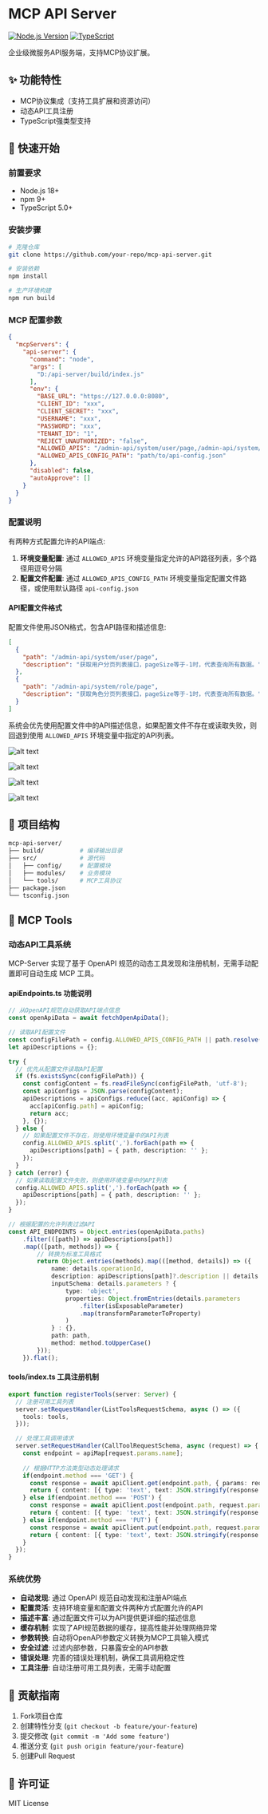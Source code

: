 # MCP API Server

[![Node.js Version](https://img.shields.io/badge/node-%3E%3D18.0.0-brightgreen)](https://nodejs.org/)
[![TypeScript](https://img.shields.io/badge/typescript-5.0%2B-blue)](https://www.typescriptlang.org/)

企业级微服务API服务端，支持MCP协议扩展。

## ✨ 功能特性
- MCP协议集成（支持工具扩展和资源访问）
- 动态API工具注册
- TypeScript强类型支持

## 🚀 快速开始

### 前置要求
- Node.js 18+
- npm 9+
- TypeScript 5.0+

### 安装步骤
```bash
# 克隆仓库
git clone https://github.com/your-repo/mcp-api-server.git

# 安装依赖
npm install

# 生产环境构建
npm run build

```

### MCP 配置参数
```json
{
  "mcpServers": {
    "api-server": {
      "command": "node",
      "args": [
        "D:/api-server/build/index.js"
      ],
      "env": {
        "BASE_URL": "https://127.0.0.0:8080",
        "CLIENT_ID": "xxx",
        "CLIENT_SECRET": "xxx",
        "USERNAME": "xxx",
        "PASSWORD": "xxx",
        "TENANT_ID": "1",
        "REJECT_UNAUTHORIZED": "false",
        "ALLOWED_APIS": "/admin-api/system/user/page,/admin-api/system/user/create,/admin-api/system/user/update",
        "ALLOWED_APIS_CONFIG_PATH": "path/to/api-config.json"
      },
      "disabled": false,
      "autoApprove": []
    }
  }
}
```

### 配置说明
有两种方式配置允许的API端点:

1. **环境变量配置**: 通过 `ALLOWED_APIS` 环境变量指定允许的API路径列表，多个路径用逗号分隔
2. **配置文件配置**: 通过 `ALLOWED_APIS_CONFIG_PATH` 环境变量指定配置文件路径，或使用默认路径 `api-config.json`

#### API配置文件格式
配置文件使用JSON格式，包含API路径和描述信息:

```json
[
  {
    "path": "/admin-api/system/user/page",
    "description": "获取用户分页列表接口，pageSize等于-1时，代表查询所有数据。"
  },
  {
    "path": "/admin-api/system/role/page",
    "description": "获取角色分页列表接口，pageSize等于-1时，代表查询所有数据。"
  }
]
```

系统会优先使用配置文件中的API描述信息，如果配置文件不存在或读取失败，则回退到使用 `ALLOWED_APIS` 环境变量中指定的API列表。

![alt text](image.png)

![alt text](image-1.png)

![alt text](image-2.png)

![alt text](image-3.png)

## 📂 项目结构
```bash
mcp-api-server/
├── build/          # 编译输出目录
├── src/            # 源代码
│   ├── config/     # 配置模块
│   ├── modules/    # 业务模块
│   └── tools/      # MCP工具协议
├── package.json
└── tsconfig.json
```

## 📡 MCP Tools

### 动态API工具系统

MCP-Server 实现了基于 OpenAPI 规范的动态工具发现和注册机制，无需手动配置即可自动生成 MCP 工具。

#### apiEndpoints.ts 功能说明
```typescript
// 从OpenAPI规范自动获取API端点信息
const openApiData = await fetchOpenApiData();

// 读取API配置文件
const configFilePath = config.ALLOWED_APIS_CONFIG_PATH || path.resolve('api-config.json');
let apiDescriptions = {};

try {
  // 优先从配置文件读取API配置
  if (fs.existsSync(configFilePath)) {
    const configContent = fs.readFileSync(configFilePath, 'utf-8');
    const apiConfigs = JSON.parse(configContent);
    apiDescriptions = apiConfigs.reduce((acc, apiConfig) => {
      acc[apiConfig.path] = apiConfig;
      return acc;
    }, {});
  } else {
    // 如果配置文件不存在，则使用环境变量中的API列表
    config.ALLOWED_APIS.split(',').forEach(path => {
      apiDescriptions[path] = { path, description: '' };
    });
  }
} catch (error) {
  // 如果读取配置文件失败，则使用环境变量中的API列表
  config.ALLOWED_APIS.split(',').forEach(path => {
    apiDescriptions[path] = { path, description: '' };
  });
}

// 根据配置的允许列表过滤API
const API_ENDPOINTS = Object.entries(openApiData.paths)
    .filter(([path]) => apiDescriptions[path])
    .map(([path, methods]) => {
        // 转换为标准工具格式
        return Object.entries(methods).map(([method, details]) => ({
            name: details.operationId,
            description: apiDescriptions[path]?.description || details.summary,
            inputSchema: details.parameters ? {
                type: 'object',
                properties: Object.fromEntries(details.parameters
                    .filter(isExposableParameter)
                    .map(transformParameterToProperty)
                )
            } : {},
            path: path,
            method: method.toUpperCase()
        }));
    }).flat();
```

#### tools/index.ts 工具注册机制
```typescript
export function registerTools(server: Server) {
  // 注册可用工具列表
  server.setRequestHandler(ListToolsRequestSchema, async () => ({
    tools: tools,
  }));

  // 处理工具调用请求
  server.setRequestHandler(CallToolRequestSchema, async (request) => {
    const endpoint = apiMap[request.params.name];
    
    // 根据HTTP方法类型动态处理请求
    if(endpoint.method === 'GET') {
      const response = await apiClient.get(endpoint.path, { params: request.params.arguments });
      return { content: [{ type: 'text', text: JSON.stringify(response.data, null, 2) }] };
    } else if(endpoint.method === 'POST') {
      const response = await apiClient.post(endpoint.path, request.params.arguments);
      return { content: [{ type: 'text', text: JSON.stringify(response.data, null, 2) }] };
    } else if(endpoint.method === 'PUT') {
      const response = await apiClient.put(endpoint.path, request.params.arguments);
      return { content: [{ type: 'text', text: JSON.stringify(response.data, null, 2) }] };
    }
  });
}
```

### 系统优势
- **自动发现**: 通过 OpenAPI 规范自动发现和注册API端点
- **配置灵活**: 支持环境变量和配置文件两种方式配置允许的API
- **描述丰富**: 通过配置文件可以为API提供更详细的描述信息
- **缓存机制**: 实现了API规范数据的缓存，提高性能并处理网络异常
- **参数转换**: 自动将OpenAPI参数定义转换为MCP工具输入模式
- **安全过滤**: 过滤内部参数，只暴露安全的API参数
- **错误处理**: 完善的错误处理机制，确保工具调用稳定性
- **工具注册**: 自动注册可用工具列表，无需手动配置

## 🤝 贡献指南
1. Fork项目仓库
2. 创建特性分支 (`git checkout -b feature/your-feature`)
3. 提交修改 (`git commit -m 'Add some feature'`)
4. 推送分支 (`git push origin feature/your-feature`)
5. 创建Pull Request

## 📄 许可证
MIT License
